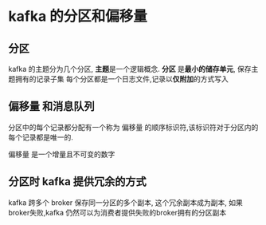# kafka 的分区和偏移量

## 分区

kafka 的主题分为几个分区, **主题**是一个逻辑概念.
**分区** 是**最小的储存单元**, 保存主题拥有的记录子集
每个分区都是一个日志文件,记录以**仅附加**的方式写入

## 偏移量 和消息队列

分区中的每个记录都分配有一个称为 偏移量 的顺序标识符,该标识符对于分区内的每个记录都是唯一的.

偏移量 是一个增量且不可变的数字

## 分区时 kafka 提供冗余的方式

kafka 跨多个 broker 保存同一分区的多个副本, 这个冗余副本成为副本, 如果broker失败,kafka 仍然可以为消费者提供失败的broker拥有的分区副本



 